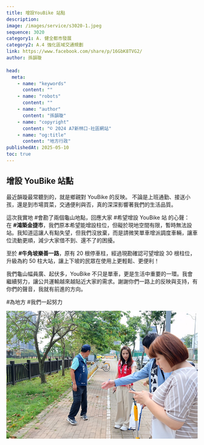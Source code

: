 ```yaml
---
title: 增設YouBike 站點
description:
image: /images/service/s3020-1.jpeg
sequence: 3020
category1: A. 健全都市發展
category2: A.4 強化區域交通規劃
link: https://www.facebook.com/share/p/16GbK8TVG2/
author: 孫韻璇

head:
  meta:
    - name: "keywords"
      content: ""
    - name: "robots"
      content: ""
    - name: "author"
      content: "孫韻璇"
    - name: "copyright"
      content: "© 2024 A7新林口-社區網站"
    - name: "og:title"
      content: "地方行政"
publishedAt: 2025-05-10
toc: true
---
```


## 增設 YouBike 站點

最近韻璇最常聽到的，就是鄉親對 YouBike 的反映。
不論是上班通勤、接送小孩，還是到市場買菜，交通便利與否，真的深深影響著我們的生活品質。

這次我實地 #會勘了兩個龜山地點，回應大家 #希望增設 YouBike 站 的心聲：  
在 **#鴻築金捷市**，我們原本希望能增設柱位，但礙於現地空間有限，暫時無法設站。我知道這讓人有點失望，但我們沒放棄，而是請微笑單車增派調度車輛，讓車位流動更順，減少大家借不到、還不了的困擾。

至於 **#牛角坡樂善一路**，原有 20 根停車柱，經過現勘確認可望增設 30 根柱位，升級為約 50 柱大站，讓上下坡的民眾在使用上更輕鬆、更便利！

我們龜山幅員廣、起伏多，YouBike 不只是單車，更是生活中重要的一環。我會繼續努力，讓公共運輸越來越貼近大家的需求。謝謝你們一路上的反映與支持，有你們的聲音，我就有前進的方向。

#為地方 #我們一起努力

![s3020-01.jpeg](/images/service/s3020-01.jpeg)
